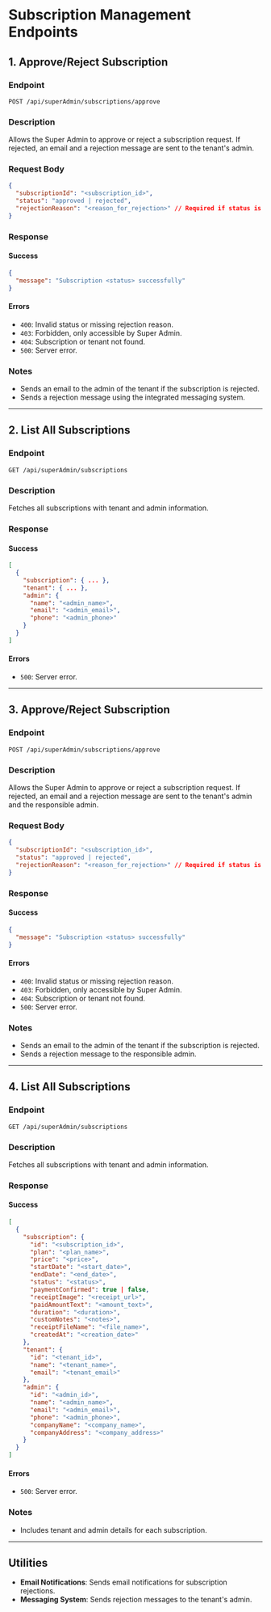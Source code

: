 # Subscription Management Endpoints

## 1. Approve/Reject Subscription

### Endpoint
`POST /api/superAdmin/subscriptions/approve`

### Description
Allows the Super Admin to approve or reject a subscription request. If rejected, an email and a rejection message are sent to the tenant's admin.

### Request Body
```json
{
  "subscriptionId": "<subscription_id>",
  "status": "approved | rejected",
  "rejectionReason": "<reason_for_rejection>" // Required if status is 'rejected'
}
```

### Response
#### Success
```json
{
  "message": "Subscription <status> successfully"
}
```

#### Errors
- `400`: Invalid status or missing rejection reason.
- `403`: Forbidden, only accessible by Super Admin.
- `404`: Subscription or tenant not found.
- `500`: Server error.

### Notes
- Sends an email to the admin of the tenant if the subscription is rejected.
- Sends a rejection message using the integrated messaging system.

---

## 2. List All Subscriptions

### Endpoint
`GET /api/superAdmin/subscriptions`

### Description
Fetches all subscriptions with tenant and admin information.

### Response
#### Success
```json
[
  {
    "subscription": { ... },
    "tenant": { ... },
    "admin": {
      "name": "<admin_name>",
      "email": "<admin_email>",
      "phone": "<admin_phone>"
    }
  }
]
```

#### Errors
- `500`: Server error.

---

## 3. Approve/Reject Subscription

### Endpoint
`POST /api/superAdmin/subscriptions/approve`

### Description
Allows the Super Admin to approve or reject a subscription request. If rejected, an email and a rejection message are sent to the tenant's admin and the responsible admin.

### Request Body
```json
{
  "subscriptionId": "<subscription_id>",
  "status": "approved | rejected",
  "rejectionReason": "<reason_for_rejection>" // Required if status is 'rejected'
}
```

### Response
#### Success
```json
{
  "message": "Subscription <status> successfully"
}
```

#### Errors
- `400`: Invalid status or missing rejection reason.
- `403`: Forbidden, only accessible by Super Admin.
- `404`: Subscription or tenant not found.
- `500`: Server error.

### Notes
- Sends an email to the admin of the tenant if the subscription is rejected.
- Sends a rejection message to the responsible admin.

---

## 4. List All Subscriptions

### Endpoint
`GET /api/superAdmin/subscriptions`

### Description
Fetches all subscriptions with tenant and admin information.

### Response
#### Success
```json
[
  {
    "subscription": {
      "id": "<subscription_id>",
      "plan": "<plan_name>",
      "price": "<price>",
      "startDate": "<start_date>",
      "endDate": "<end_date>",
      "status": "<status>",
      "paymentConfirmed": true | false,
      "receiptImage": "<receipt_url>",
      "paidAmountText": "<amount_text>",
      "duration": "<duration>",
      "customNotes": "<notes>",
      "receiptFileName": "<file_name>",
      "createdAt": "<creation_date>"
    },
    "tenant": {
      "id": "<tenant_id>",
      "name": "<tenant_name>",
      "email": "<tenant_email>"
    },
    "admin": {
      "id": "<admin_id>",
      "name": "<admin_name>",
      "email": "<admin_email>",
      "phone": "<admin_phone>",
      "companyName": "<company_name>",
      "companyAddress": "<company_address>"
    }
  }
]
```

#### Errors
- `500`: Server error.

### Notes
- Includes tenant and admin details for each subscription.

---

## Utilities
- **Email Notifications**: Sends email notifications for subscription rejections.
- **Messaging System**: Sends rejection messages to the tenant's admin.
